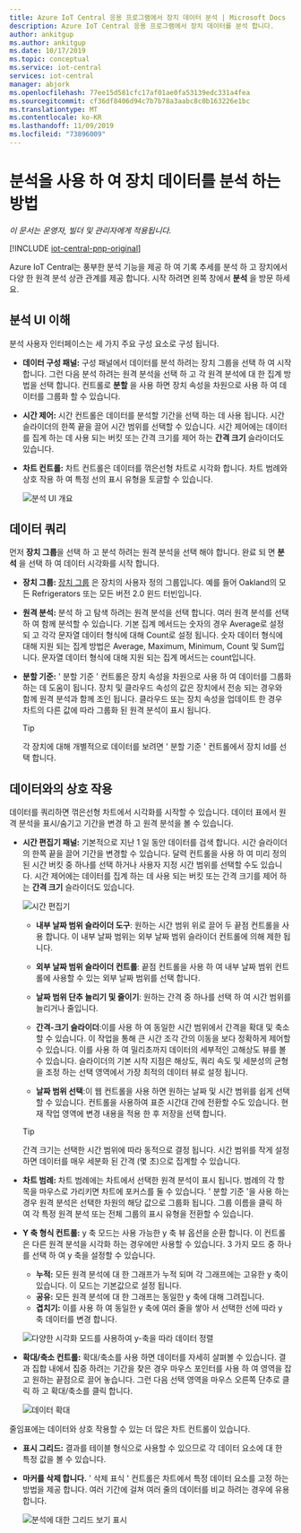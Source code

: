```yaml
---
title: Azure IoT Central 응용 프로그램에서 장치 데이터 분석 | Microsoft Docs
description: Azure IoT Central 응용 프로그램에서 장치 데이터를 분석 합니다.
author: ankitgup
ms.author: ankitgup
ms.date: 10/17/2019
ms.topic: conceptual
ms.service: iot-central
services: iot-central
manager: abjork
ms.openlocfilehash: 77ee15d581cfc17af01ae0fa53139edc331a4fea
ms.sourcegitcommit: cf36df8406d94c7b7b78a3aabc8c0b163226e1bc
ms.translationtype: MT
ms.contentlocale: ko-KR
ms.lasthandoff: 11/09/2019
ms.locfileid: "73896009"
---
```

# <a name="how-to-use-analytics-to-analyze-device-data"></a>분석을 사용 하 여 장치 데이터를 분석 하는 방법

*이 문서는 운영자, 빌더 및 관리자에게 적용됩니다.*

[!INCLUDE [iot-central-pnp-original](../../../includes/iot-central-pnp-original-note.md)]

Azure IoT Central는 풍부한 분석 기능을 제공 하 여 기록 추세를 분석 하 고 장치에서 다양 한 원격 분석 상관 관계를 제공 합니다. 시작 하려면 왼쪽 창에서 **분석** 을 방문 하세요.

## <a name="understanding-the-analytics-ui"></a>분석 UI 이해
분석 사용자 인터페이스는 세 가지 주요 구성 요소로 구성 됩니다.
- **데이터 구성 패널:** 구성 패널에서 데이터를 분석 하려는 장치 그룹을 선택 하 여 시작 합니다. 그런 다음 분석 하려는 원격 분석을 선택 하 고 각 원격 분석에 대 한 집계 방법을 선택 합니다. 컨트롤로 **분할** 을 사용 하면 장치 속성을 차원으로 사용 하 여 데이터를 그룹화 할 수 있습니다.

- **시간 제어:** 시간 컨트롤은 데이터를 분석할 기간을 선택 하는 데 사용 됩니다. 시간 슬라이더의 한쪽 끝을 끌어 시간 범위를 선택할 수 있습니다. 시간 제어에는 데이터를 집계 하는 데 사용 되는 버킷 또는 간격 크기를 제어 하는 **간격 크기** 슬라이더도 있습니다. 

- **차트 컨트롤:** 차트 컨트롤은 데이터를 꺾은선형 차트로 시각화 합니다. 차트 범례와 상호 작용 하 여 특정 선의 표시 유형을 토글할 수 있습니다. 


  ![분석 UI 개요](media/howto-create-analytics/analyticsui.png)


## <a name="querying-your-data"></a>데이터 쿼리

먼저 **장치 그룹**을 선택 하 고 분석 하려는 원격 분석을 선택 해야 합니다. 완료 되 면 **분석** 을 선택 하 여 데이터 시각화를 시작 합니다.

- **장치 그룹:** [장치 그룹](tutorial-use-device-groups.md) 은 장치의 사용자 정의 그룹입니다. 예를 들어 Oakland의 모든 Refrigerators 또는 모든 버전 2.0 윈드 터빈입니다.

- **원격 분석:** 분석 하 고 탐색 하려는 원격 분석을 선택 합니다. 여러 원격 분석를 선택 하 여 함께 분석할 수 있습니다. 기본 집계 메서드는 숫자의 경우 Average로 설정 되 고 각각 문자열 데이터 형식에 대해 Count로 설정 됩니다. 숫자 데이터 형식에 대해 지원 되는 집계 방법은 Average, Maximum, Minimum, Count 및 Sum입니다.  문자열 데이터 형식에 대해 지원 되는 집계 메서드는 count입니다.

- **분할 기준:** ' 분할 기준 ' 컨트롤은 장치 속성을 차원으로 사용 하 여 데이터를 그룹화 하는 데 도움이 됩니다. 장치 및 클라우드 속성의 값은 장치에서 전송 되는 경우와 함께 원격 분석과 함께 조인 됩니다. 클라우드 또는 장치 속성을 업데이트 한 경우 차트의 다른 값에 따라 그룹화 된 원격 분석이 표시 됩니다.

    > [!TIP]
    > 각 장치에 대해 개별적으로 데이터를 보려면 ' 분할 기준 ' 컨트롤에서 장치 Id를 선택 합니다.

## <a name="interacting-with-your-data"></a>데이터와의 상호 작용

데이터를 쿼리하면 꺾은선형 차트에서 시각화를 시작할 수 있습니다. 데이터 표에서 원격 분석을 표시/숨기고 기간을 변경 하 고 원격 분석을 볼 수 있습니다.

- **시간 편집기 패널:** 기본적으로 지난 1 일 동안 데이터를 검색 합니다. 시간 슬라이더의 한쪽 끝을 끌어 기간을 변경할 수 있습니다. 달력 컨트롤을 사용 하 여 미리 정의 된 시간 버킷 중 하나를 선택 하거나 사용자 지정 시간 범위를 선택할 수도 있습니다. 시간 제어에는 데이터를 집계 하는 데 사용 되는 버킷 또는 간격 크기를 제어 하는 **간격 크기** 슬라이더도 있습니다.

    ![시간 편집기](media/howto-create-analytics/timeeditorpanel.png)

    - **내부 날짜 범위 슬라이더 도구**: 원하는 시간 범위 위로 끌어 두 끝점 컨트롤을 사용 합니다. 이 내부 날짜 범위는 외부 날짜 범위 슬라이더 컨트롤에 의해 제한 됩니다.
    
   
    - **외부 날짜 범위 슬라이더 컨트롤**: 끝점 컨트롤을 사용 하 여 내부 날짜 범위 컨트롤에 사용할 수 있는 외부 날짜 범위를 선택 합니다.

    - **날짜 범위 단추 늘리기 및 줄이기**: 원하는 간격 중 하나를 선택 하 여 시간 범위를 늘리거나 줄입니다.

    - **간격-크기 슬라이더**:이를 사용 하 여 동일한 시간 범위에서 간격을 확대 및 축소할 수 있습니다. 이 작업을 통해 큰 시간 조각 간의 이동을 보다 정확하게 제어할 수 있습니다. 이를 사용 하 여 밀리초까지 데이터의 세부적인 고해상도 뷰를 볼 수 있습니다. 슬라이더의 기본 시작 지점은 해상도, 쿼리 속도 및 세분성의 균형을 조정 하는 선택 영역에서 가장 최적의 데이터 뷰로 설정 됩니다.
    
    - **날짜 범위 선택**:이 웹 컨트롤을 사용 하면 원하는 날짜 및 시간 범위를 쉽게 선택할 수 있습니다. 컨트롤을 사용하여 표준 시간대 간에 전환할 수도 있습니다. 현재 작업 영역에 변경 내용을 적용 한 후 저장을 선택 합니다.

    > [!TIP]
    > 간격 크기는 선택한 시간 범위에 따라 동적으로 결정 됩니다. 시간 범위를 작게 설정 하면 데이터를 매우 세분화 된 간격 (몇 초)으로 집계할 수 있습니다.


- **차트 범례:** 차트 범례에는 차트에서 선택한 원격 분석이 표시 됩니다. 범례의 각 항목을 마우스로 가리키면 차트에 포커스를 둘 수 있습니다. ' 분할 기준 '을 사용 하는 경우 원격 분석은 선택한 차원의 해당 값으로 그룹화 됩니다. 그룹 이름을 클릭 하 여 각 특정 원격 분석 또는 전체 그룹의 표시 유형을 전환할 수 있습니다.  


- **Y 축 형식 컨트롤:** y 축 모드는 사용 가능한 y 축 뷰 옵션을 순환 합니다. 이 컨트롤은 다른 원격 분석을 시각화 하는 경우에만 사용할 수 있습니다. 3 가지 모드 중 하나를 선택 하 여 y 축을 설정할 수 있습니다.

    - **누적:** 모든 원격 분석에 대 한 그래프가 누적 되며 각 그래프에는 고유한 y 축이 있습니다. 이 모드는 기본값으로 설정 됩니다.
    - **공유:** 모든 원격 분석에 대 한 그래프는 동일한 y 축에 대해 그려집니다.
    - **겹치기:** 이를 사용 하 여 동일한 y 축에 여러 줄을 쌓아 서 선택한 선에 따라 y 축 데이터를 변경 합니다.

  ![다양한 시각화 모드를 사용하여 y-축을 따라 데이터 정렬](media/howto-create-analytics/yaxiscontrol.png)

- **확대/축소 컨트롤:** 확대/축소를 사용 하면 데이터를 자세히 살펴볼 수 있습니다. 결과 집합 내에서 집중 하려는 기간을 찾은 경우 마우스 포인터를 사용 하 여 영역을 잡고 원하는 끝점으로 끌어 놓습니다. 그런 다음 선택 영역을 마우스 오른쪽 단추로 클릭 하 고 확대/축소를 클릭 합니다.

  ![데이터 확대](media/howto-create-analytics/zoom.png)

줄임표에는 데이터와 상호 작용할 수 있는 더 많은 차트 컨트롤이 있습니다.

- **표시 그리드:** 결과를 테이블 형식으로 사용할 수 있으므로 각 데이터 요소에 대 한 특정 값을 볼 수 있습니다.

- **마커를 삭제 합니다.** ' 삭제 표식 ' 컨트롤은 차트에서 특정 데이터 요소를 고정 하는 방법을 제공 합니다. 여러 기간에 걸쳐 여러 줄의 데이터를 비교 하려는 경우에 유용 합니다.

  ![분석에 대한 그리드 보기 표시](media/howto-create-analytics/additionalchartcontrols.png)